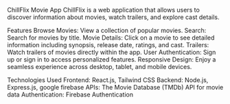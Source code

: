 ChillFlix Movie App
ChillFlix is a web application that allows users to discover information about movies, watch trailers, and explore cast details. 

Features
Browse Movies: View a collection of popular movies.
Search: Search for movies by title.
Movie Details: Click on a movie to see detailed information including synopsis, release date, ratings, and cast.
Trailers: Watch trailers of movies directly within the app.
User Authentication: Sign up or sign in to access personalized features.
Responsive Design: Enjoy a seamless experience across desktop, tablet, and mobile devices.

Technologies Used
Frontend: React.js, Tailwind CSS
Backend: Node.js, Express.js, google firebase
APIs: The Movie Database (TMDb) API for movie data
Authentication: Firebase Authentication
